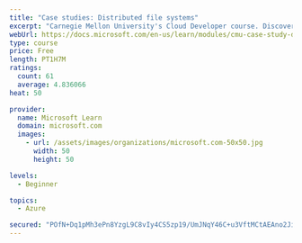 ```yaml
---
title: "Case studies: Distributed file systems"
excerpt: "Carnegie Mellon University's Cloud Developer course. Discover how distributed file systems work, then learn about Hadoop and Ceph."
webUrl: https://docs.microsoft.com/en-us/learn/modules/cmu-case-study-distributed-file-systems/
type: course
price: Free
length: PT1H7M
ratings:
  count: 61
  average: 4.836066
heat: 50

provider:
  name: Microsoft Learn
  domain: microsoft.com
  images:
    - url: /assets/images/organizations/microsoft.com-50x50.jpg
      width: 50
      height: 50

levels:
  - Beginner

topics:
  - Azure

secured: "POfN+Dq1pMh3ePn8YzgL9C8vIy4CS5zp19/UmJNqY46C+u3VftMCtAEAno2JiP4jVDSlpUqjLKD5kKEyFyyh8mgWoosjxJE4SpmnVYS7HwBM8JQpTap2Ujg/DiiiaRxVMN0RzXDlVF+D+iad57MMHFhEu//pJPGoEUg7je0WRnSQSa/qqpq0hF/a9Hj0rMC/Op3RorNdm3VFsCBMN3PHldORzfxH+jRccMUF9F+8swb1jbvbrEq6P1LAdD3aSjEBiIvKY2/PU9AdvNw9sqWDi1DFib8akaU/c67KpjyeSjFhaAMK0VBhIFRSon8LhSgN4vuAtFYdtMlztMNeDSCM0XMPu2ydwVUNyo82IbiYdpe0ysMLUVIZSHGznfmuSECMk05BNIzE8s0LgQancYsA+Mp6Ad9wE62ypavgo3g5IQQ=;4M0ASy7WwNQK3Yf1w9s8rw=="
---
```


